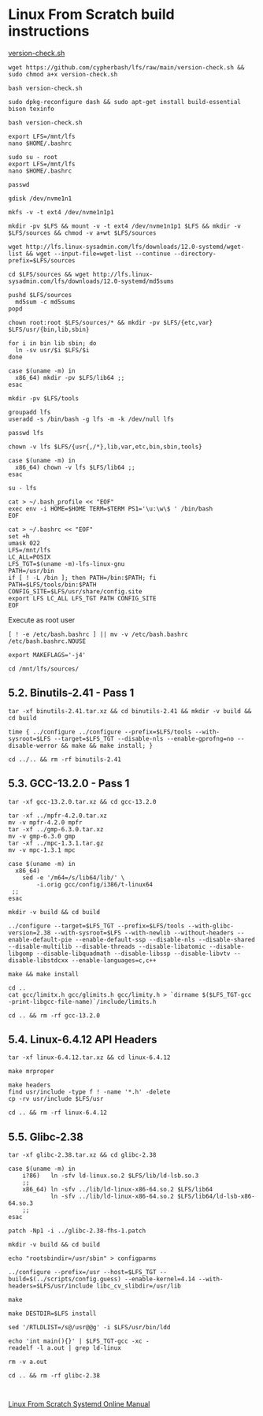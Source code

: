 # Linux From Scratch build instructions

[version-check.sh](./version-check.sh)

```code
wget https://github.com/cypherbash/lfs/raw/main/version-check.sh && sudo chmod a+x version-check.sh
```

```code
bash version-check.sh
```

```code
sudo dpkg-reconfigure dash && sudo apt-get install build-essential bison texinfo
```

```code
bash version-check.sh
```

```code
export LFS=/mnt/lfs
nano $HOME/.bashrc
```


```code
sudo su - root
export LFS=/mnt/lfs
nano $HOME/.bashrc
```

```code
passwd
```

```code
gdisk /dev/nvme1n1
```

```code
mkfs -v -t ext4 /dev/nvme1n1p1
```

```code
mkdir -pv $LFS && mount -v -t ext4 /dev/nvme1n1p1 $LFS && mkdir -v $LFS/sources && chmod -v a+wt $LFS/sources
```

```code
wget http://lfs.linux-sysadmin.com/lfs/downloads/12.0-systemd/wget-list && wget --input-file=wget-list --continue --directory-prefix=$LFS/sources
```

```code
cd $LFS/sources && wget http://lfs.linux-sysadmin.com/lfs/downloads/12.0-systemd/md5sums
```

```code
pushd $LFS/sources
  md5sum -c md5sums
popd
```

```code
chown root:root $LFS/sources/* && mkdir -pv $LFS/{etc,var} $LFS/usr/{bin,lib,sbin}
```

```code
for i in bin lib sbin; do
  ln -sv usr/$i $LFS/$i
done
```

```code
case $(uname -m) in
  x86_64) mkdir -pv $LFS/lib64 ;;
esac
```

```code
mkdir -pv $LFS/tools
```

```code
groupadd lfs
useradd -s /bin/bash -g lfs -m -k /dev/null lfs
```

```code
passwd lfs
```

```code
chown -v lfs $LFS/{usr{,/*},lib,var,etc,bin,sbin,tools}
```

```code
case $(uname -m) in
  x86_64) chown -v lfs $LFS/lib64 ;;
esac
```

```code
su - lfs
```

```code
cat > ~/.bash_profile << "EOF"
exec env -i HOME=$HOME TERM=$TERM PS1='\u:\w\$ ' /bin/bash
EOF
```

```code
cat > ~/.bashrc << "EOF"
set +h
umask 022
LFS=/mnt/lfs
LC_ALL=POSIX
LFS_TGT=$(uname -m)-lfs-linux-gnu
PATH=/usr/bin
if [ ! -L /bin ]; then PATH=/bin:$PATH; fi
PATH=$LFS/tools/bin:$PATH
CONFIG_SITE=$LFS/usr/share/config.site
export LFS LC_ALL LFS_TGT PATH CONFIG_SITE
EOF
```

Execute as root user
```code
[ ! -e /etc/bash.bashrc ] || mv -v /etc/bash.bashrc /etc/bash.bashrc.NOUSE
```

```code
export MAKEFLAGS='-j4'
```

```code
cd /mnt/lfs/sources/
```

## 5.2. Binutils-2.41 - Pass 1

```code
tar -xf binutils-2.41.tar.xz && cd binutils-2.41 && mkdir -v build && cd build
```

```code
time { ../configure ../configure --prefix=$LFS/tools --with-sysroot=$LFS --target=$LFS_TGT --disable-nls --enable-gprofng=no --disable-werror && make && make install; }
```

```code
cd ../.. && rm -rf binutils-2.41
```

## 5.3. GCC-13.2.0 - Pass 1

```code
tar -xf gcc-13.2.0.tar.xz && cd gcc-13.2.0
```


```code
tar -xf ../mpfr-4.2.0.tar.xz
mv -v mpfr-4.2.0 mpfr
tar -xf ../gmp-6.3.0.tar.xz
mv -v gmp-6.3.0 gmp
tar -xf ../mpc-1.3.1.tar.gz
mv -v mpc-1.3.1 mpc
```

```code
case $(uname -m) in
  x86_64)
    sed -e '/m64=/s/lib64/lib/' \
        -i.orig gcc/config/i386/t-linux64
 ;;
esac
```


```code
mkdir -v build && cd build
```

```code
../configure --target=$LFS_TGT --prefix=$LFS/tools --with-glibc-version=2.38 --with-sysroot=$LFS --with-newlib --without-headers --enable-default-pie --enable-default-ssp --disable-nls --disable-shared --disable-multilib --disable-threads --disable-libatomic --disable-libgomp --disable-libquadmath --disable-libssp --disable-libvtv --disable-libstdcxx --enable-languages=c,c++
```

```code
make && make install
```

```code
cd ..
cat gcc/limitx.h gcc/glimits.h gcc/limity.h > `dirname $($LFS_TGT-gcc -print-libgcc-file-name)`/include/limits.h
```

```code
cd .. && rm -rf gcc-13.2.0
```

## 5.4. Linux-6.4.12 API Headers


```code
tar -xf linux-6.4.12.tar.xz && cd linux-6.4.12
```

```code
make mrproper
```

```code
make headers
find usr/include -type f ! -name '*.h' -delete
cp -rv usr/include $LFS/usr
```

```code
cd .. && rm -rf linux-6.4.12
```

## 5.5. Glibc-2.38

```code
tar -xf glibc-2.38.tar.xz && cd glibc-2.38
```

```code
case $(uname -m) in
    i?86)   ln -sfv ld-linux.so.2 $LFS/lib/ld-lsb.so.3
    ;;
    x86_64) ln -sfv ../lib/ld-linux-x86-64.so.2 $LFS/lib64
            ln -sfv ../lib/ld-linux-x86-64.so.2 $LFS/lib64/ld-lsb-x86-64.so.3
    ;;
esac
```

```code
patch -Np1 -i ../glibc-2.38-fhs-1.patch
```

```code
mkdir -v build && cd build
```

```code
echo "rootsbindir=/usr/sbin" > configparms
```

```code
../configure --prefix=/usr --host=$LFS_TGT --build=$(../scripts/config.guess) --enable-kernel=4.14 --with-headers=$LFS/usr/include libc_cv_slibdir=/usr/lib
```

```code
make
```

```code
make DESTDIR=$LFS install
```

```code
sed '/RTLDLIST=/s@/usr@@g' -i $LFS/usr/bin/ldd
```

```code
echo 'int main(){}' | $LFS_TGT-gcc -xc -
readelf -l a.out | grep ld-linux
```

```code
rm -v a.out
```

```code
cd .. && rm -rf glibc-2.38
```

```code

```

```code

```


[Linux From Scratch Systemd Online Manual](https://www.linuxfromscratch.org/lfs/view/stable-systemd/)

